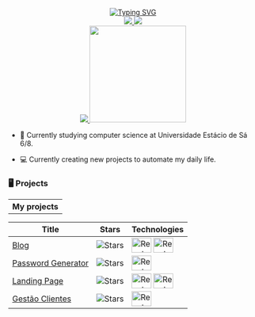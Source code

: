 <p align="center">
<a href="https://github.com/MatheusLimaAlves">
    <img src="https://readme-typing-svg.demolab.com?font=Georgia&size=18&duration=2100&pause=200&multiline=true&width=500&height=80&lines=Matheus Lima;Back-End Developer;Python+%7C+Docker+%7C+Node.js+%7C+JavaScript+%7C+PostgreSQL"alt="Typing SVG"/>
</a>
<br/>
</a>  
<a href="https://www.linkedin.com/in/dev-matheus-lima/">
    <img src="https://img.shields.io/badge/-Linkedin-blue?style=flat-square&logo=linkedin">
</a>
<a href="mailto:matheuslalvs@gmail.com">
<img src="https://img.shields.io/badge/-Email-red?style=flat-square&logo=gmail&logoColor=white">
</a>
<br/> 
<a href="https://github.com/MatheusLimaAlves">
    <img src="https://github-stats-alpha.vercel.app/api?username=MatheusLimaAlves&cc=22272e&tc=37BCF6&ic=fff&bc=0000">
    <img height="195em" src="https://github-readme-stats.vercel.app/api/top-langs/?username=MatheusLimaAlves"/>
</a>
</p>

* 📖 Currently studying computer science at Universidade Estácio de Sá 6/8.

* 💻 Currently creating new projects to automate my daily life. 

### 🖥️ Projects
<table>
<tr><th> My projects </th></tr>

|Title | Stars | Technologies|
|--|--|--|
| [Blog](https://github.com/MatheusLimaAlves/Blog) | <img alt="Stars" src="https://img.shields.io/github/stars/MatheusLimaAlves/Blog?style=flat-square&labelColor=black"/> |<img align="center" alt="React" height="30" width="40" src="https://cdn.jsdelivr.net/gh/devicons/devicon/icons/html5/html5-original.svg"> <img align="center" alt="React" height="30" width="40" src="https://cdn.jsdelivr.net/gh/devicons/devicon/icons/css3/css3-original.svg">|
[Password Generator](https://github.com/MatheusLimaAlves/Password-generator) | <img alt="Stars" src="https://img.shields.io/github/stars/MatheusLimaAlves/Password-generator?style=flat-square&labelColor=black"/> |<img align="center" alt="React" height="30" width="40" src="https://cdn.jsdelivr.net/gh/devicons/devicon/icons/python/python-original-wordmark.svg">|
| [Landing Page](https://github.com/MatheusLimaAlves/Landing-Page-Project) | <img alt="Stars" src="https://img.shields.io/github/stars/MatheusLimaAlves/Landing-Page-Project?style=flat-square&labelColor=black"/> |<img align="center" alt="React" height="30" width="40" src="https://cdn.jsdelivr.net/gh/devicons/devicon/icons/html5/html5-original.svg"> <img align="center" alt="React" height="30" width="40" src="https://cdn.jsdelivr.net/gh/devicons/devicon/icons/css3/css3-original.svg">|
[Gestão Clientes](https://github.com/MatheusLimaAlves/Gestao_Clientes) | <img alt="Stars" src="https://img.shields.io/github/stars/MatheusLimaAlves/Gestao_Clientes?style=flat-square&labelColor=black"/> |<img align="center" alt="React" height="30" width="40" src="https://cdn.jsdelivr.net/gh/devicons/devicon/icons/python/python-original-wordmark.svg">|
</td><td>
